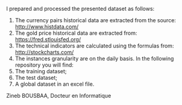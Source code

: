 I prepared and processed the presented dataset as follows:
1) The currency pairs historical data are extracted from the source: http://www.histdata.com/
2) The gold price historical data are extracted from: https://fred.stlouisfed.org/
3) The technical indicators are calculated using the formulas from: http://stockcharts.com/
4) The instances granularity are on the daily basis.
In the following repository you will find:
1) The training dataset;
2) The test dataset;
3) A global dataset in an excel file.

Zineb BOUSBAA,
Docteur en Informatique
